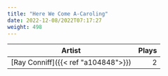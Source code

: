 ```yaml
---
title: "Here We Come A-Caroling"
date: 2022-12-08/2022T07:17:27
weight: 498
---
```




 Artist | Plays 
----- | -----:
[Ray Conniff]({{< ref "a104848">}}) | 2
